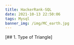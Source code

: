 ```yaml
---
title: HackerRank-SQL
date: 2021-10-13 22:50:06
tags: Mysql
banner_img: /img/MC_earth.jpg
---
```

[## 1. Type of Triangle]